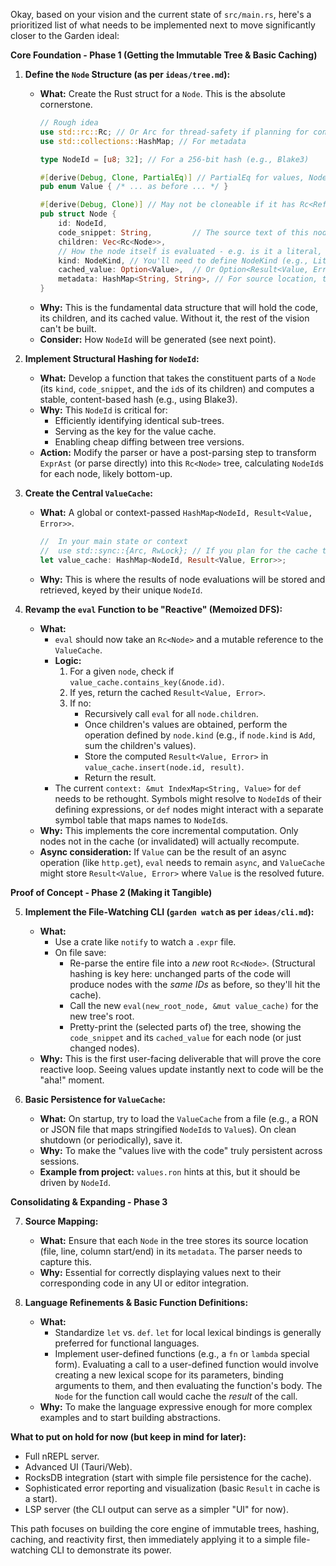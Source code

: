 Okay, based on your vision and the current state of `src/main.rs`, here's a prioritized list of what needs to be implemented next to move significantly closer to the Garden ideal:

**Core Foundation - Phase 1 (Getting the Immutable Tree & Basic Caching)**

1.  **Define the `Node` Structure (as per `ideas/tree.md`):**
    *   **What:** Create the Rust struct for a `Node`. This is the absolute cornerstone.
        ```rust
        // Rough idea
        use std::rc::Rc; // Or Arc for thread-safety if planning for concurrency early
        use std::collections::HashMap; // For metadata

        type NodeId = [u8; 32]; // For a 256-bit hash (e.g., Blake3)

        #[derive(Debug, Clone, PartialEq)] // PartialEq for values, Node might need custom Eq/Hash
        pub enum Value { /* ... as before ... */ }

        #[derive(Debug, Clone)] // May not be cloneable if it has Rc<RefCell<...>> for cached_value
        pub struct Node {
            id: NodeId,
            code_snippet: String,         // The source text of this node
            children: Vec<Rc<Node>>,
            // How the node itself is evaluated - e.g. is it a literal, a symbol, an operation
            kind: NodeKind, // You'll need to define NodeKind (e.g., Literal, Symbol, Call, LetBinding)
            cached_value: Option<Value>,  // Or Option<Result<Value, Error>>
            metadata: HashMap<String, String>, // For source location, timestamps etc.
        }
        ```
    *   **Why:** This is the fundamental data structure that will hold the code, its children, and its cached value. Without it, the rest of the vision can't be built.
    *   **Consider:** How `NodeId` will be generated (see next point).

2.  **Implement Structural Hashing for `NodeId`:**
    *   **What:** Develop a function that takes the constituent parts of a `Node` (its `kind`, `code_snippet`, and the `id`s of its children) and computes a stable, content-based hash (e.g., using Blake3).
    *   **Why:** This `NodeId` is critical for:
        *   Efficiently identifying identical sub-trees.
        *   Serving as the key for the value cache.
        *   Enabling cheap diffing between tree versions.
    *   **Action:** Modify the parser or have a post-parsing step to transform `ExprAst` (or parse directly) into this `Rc<Node>` tree, calculating `NodeId`s for each node, likely bottom-up.

3.  **Create the Central `ValueCache`:**
    *   **What:** A global or context-passed `HashMap<NodeId, Result<Value, Error>>`.
        ```rust
        //  In your main state or context
        //  use std::sync::{Arc, RwLock}; // If you plan for the cache to be shared across threads
        let value_cache: HashMap<NodeId, Result<Value, Error>>;
        ```
    *   **Why:** This is where the results of node evaluations will be stored and retrieved, keyed by their unique `NodeId`.

4.  **Revamp the `eval` Function to be "Reactive" (Memoized DFS):**
    *   **What:**
        *   `eval` should now take an `Rc<Node>` and a mutable reference to the `ValueCache`.
        *   **Logic:**
            1.  For a given `node`, check if `value_cache.contains_key(&node.id)`.
            2.  If yes, return the cached `Result<Value, Error>`.
            3.  If no:
                *   Recursively call `eval` for all `node.children`.
                *   Once children's values are obtained, perform the operation defined by `node.kind` (e.g., if `node.kind` is `Add`, sum the children's values).
                *   Store the computed `Result<Value, Error>` in `value_cache.insert(node.id, result)`.
                *   Return the result.
        *   The current `context: &mut IndexMap<String, Value>` for `def` needs to be rethought. Symbols might resolve to `NodeId`s of their defining expressions, or `def` nodes might interact with a separate symbol table that maps names to `NodeId`s.
    *   **Why:** This implements the core incremental computation. Only nodes not in the cache (or invalidated) will actually recompute.
    *   **Async consideration:** If `Value` can be the result of an async operation (like `http.get`), `eval` needs to remain `async`, and `ValueCache` might store `Result<Value, Error>` where `Value` is the resolved future.

**Proof of Concept - Phase 2 (Making it Tangible)**

5.  **Implement the File-Watching CLI (`garden watch` as per `ideas/cli.md`):**
    *   **What:**
        *   Use a crate like `notify` to watch a `.expr` file.
        *   On file save:
            *   Re-parse the entire file into a *new* root `Rc<Node>`. (Structural hashing is key here: unchanged parts of the code will produce nodes with the *same IDs* as before, so they'll hit the cache).
            *   Call the new `eval(new_root_node, &mut value_cache)` for the new tree's root.
            *   Pretty-print the (selected parts of) the tree, showing the `code_snippet` and its `cached_value` for each node (or just changed nodes).
    *   **Why:** This is the first user-facing deliverable that will prove the core reactive loop. Seeing values update instantly next to code will be the "aha!" moment.

6.  **Basic Persistence for `ValueCache`:**
    *   **What:** On startup, try to load the `ValueCache` from a file (e.g., a RON or JSON file that maps stringified `NodeId`s to `Value`s). On clean shutdown (or periodically), save it.
    *   **Why:** To make the "values live with the code" truly persistent across sessions.
    *   **Example from project:** `values.ron` hints at this, but it should be driven by `NodeId`.

**Consolidating & Expanding - Phase 3**

7.  **Source Mapping:**
    *   **What:** Ensure that each `Node` in the tree stores its source location (file, line, column start/end) in its `metadata`. The parser needs to capture this.
    *   **Why:** Essential for correctly displaying values next to their corresponding code in any UI or editor integration.

8.  **Language Refinements & Basic Function Definitions:**
    *   **What:**
        *   Standardize `let` vs. `def`. `let` for local lexical bindings is generally preferred for functional languages.
        *   Implement user-defined functions (e.g., a `fn` or `lambda` special form). Evaluating a call to a user-defined function would involve creating a new lexical scope for its parameters, binding arguments to them, and then evaluating the function's body. The `Node` for the function call would cache the *result* of the call.
    *   **Why:** To make the language expressive enough for more complex examples and to start building abstractions.

**What to put on hold for now (but keep in mind for later):**

*   Full nREPL server.
*   Advanced UI (Tauri/Web).
*   RocksDB integration (start with simple file persistence for the cache).
*   Sophisticated error reporting and visualization (basic `Result` in cache is a start).
*   LSP server (the CLI output can serve as a simpler "UI" for now).

This path focuses on building the core engine of immutable trees, hashing, caching, and reactivity first, then immediately applying it to a simple file-watching CLI to demonstrate its power.